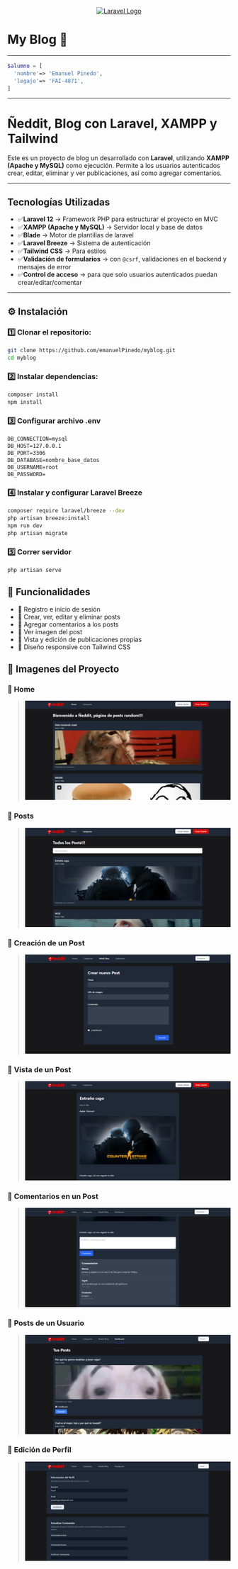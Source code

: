 <p align="center"><a href="https://laravel.com" target="_blank"><img src="https://raw.githubusercontent.com/laravel/art/master/logo-lockup/5%20SVG/2%20CMYK/1%20Full%20Color/laravel-logolockup-cmyk-red.svg" width="400" alt="Laravel Logo"></a></p>

# My Blog 📝

<hr>

```php
$alumno = [
  'nombre'=> 'Emanuel Pinedo',
  'legajo'=> 'FAI-4871',
]
```

<hr>

# Ñeddit, Blog con Laravel, XAMPP y Tailwind

Este es un proyecto de blog un desarrollado con **Laravel**, utilizando **XAMPP (Apache y MySQL)** como ejecución. Permite a los usuarios autenticados crear, editar, eliminar y ver publicaciones, así como agregar comentarios.

<hr>

## Tecnologías Utilizadas
- ✅**Laravel 12** → Framework PHP para estructurar el proyecto en MVC
- ✅**XAMPP (Apache y MySQL)** → Servidor local y base de datos
- ✅**Blade** → Motor de plantillas de laravel
- ✅**Laravel Breeze** → Sistema de autenticación
- ✅**Tailwind CSS** → Para estilos
- ✅**Validación de formularios** → con `@csrf`, validaciones en el backend y mensajes de error
- ✅**Control de acceso** → para que solo usuarios autenticados puedan crear/editar/comentar

<hr>

## ⚙️ Instalación

### 1️⃣ Clonar el repositorio:
```bash
git clone https://github.com/emanuelPinedo/myblog.git
cd myblog
 ```

### 2️⃣ Instalar dependencias:
```bash
composer install
npm install 
```

### 3️⃣ Configurar archivo .env
```.env
DB_CONNECTION=mysql
DB_HOST=127.0.0.1
DB_PORT=3306
DB_DATABASE=nombre_base_datos
DB_USERNAME=root
DB_PASSWORD=
```

### 4️⃣ Instalar y configurar Laravel Breeze
```bash
composer require laravel/breeze --dev
php artisan breeze:install
npm run dev
php artisan migrate
```
### 5️⃣ Correr servidor
```bash
php artisan serve
```


## 📝 Funcionalidades
- 🔹 Registro e inicio de sesión
- 🔹 Crear, ver, editar y eliminar posts
- 🔹 Agregar comentarios a los posts
- 🔹 Ver imagen del post
- 🔹 Vista y edición de publicaciones propias
- 🔹 Diseño responsive con Tailwind CSS

## 📸 Imagenes del Proyecto

### 🔹 **Home**

> ![Home Page](public/imgs/Home.png)

### 🔹 **Posts**

> ![Posts Page](public/imgs/Posts.png)

### 🔹 **Creación de un Post**

> ![Formulario Crear Post](public/imgs/Create.png)

### 🔹 **Vista de un Post**

> ![Vista Post](public/imgs/PostView.png)

### 🔹 **Comentarios en un Post**

> ![Comentarios](public/imgs/Comentarios.png)

### 🔹 **Posts de un Usuario**

> ![Posts de un Usuario](public/imgs/PostsUser.png)

### 🔹 **Edición de Perfil**

> ![Editar Perfil](public/imgs/Perfil.png)